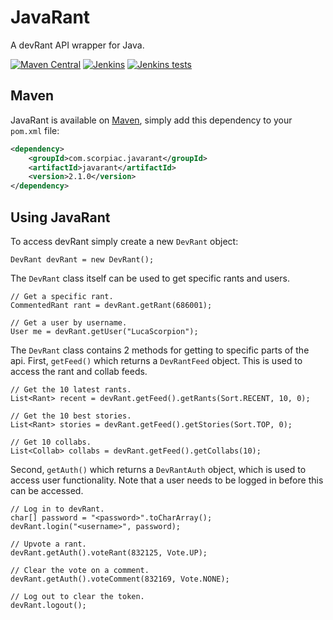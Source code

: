 # JavaRant
A devRant API wrapper for Java.

[![Maven Central][mavenCentralShield]][mavenCentral]
[![Jenkins][jenkinsBuildShield]][jenkins]
[![Jenkins tests][jenkinsTestsShield]][jenkinsTests]

[mavenCentralShield]: https://img.shields.io/maven-central/v/com.scorpiac.javarant/javarant.svg
[jenkinsBuildShield]: https://img.shields.io/jenkins/s/https/jenkins.scorpiac.com/job/LucaScorpion/job/JavaRant/job/master/.svg
[jenkinsTestsShield]: https://img.shields.io/jenkins/t/https/jenkins.scorpiac.com/job/LucaScorpion/job/JavaRant/job/master/.svg
[mavenCentral]: https://mvnrepository.com/artifact/com.scorpiac.javarant/javarant
[jenkins]: https://jenkins.scorpiac.com/job/LucaScorpion/job/JavaRant/
[jenkinsTests]: https://jenkins.scorpiac.com/job/LucaScorpion/job/JavaRant/job/master/lastCompletedBuild/testReport/

## Maven
JavaRant is available on [Maven][mavenCentral], simply add this dependency to your `pom.xml` file:

```xml
<dependency>
	<groupId>com.scorpiac.javarant</groupId>
	<artifactId>javarant</artifactId>
	<version>2.1.0</version>
</dependency>
```

## Using JavaRant

To access devRant simply create a new `DevRant` object:

```
DevRant devRant = new DevRant();
```

The `DevRant` class itself can be used to get specific rants and users.

```
// Get a specific rant.
CommentedRant rant = devRant.getRant(686001);

// Get a user by username.
User me = devRant.getUser("LucaScorpion");
```

The `DevRant` class contains 2 methods for getting to specific parts of the api.
First, `getFeed()` which returns a `DevRantFeed` object.
This is used to access the rant and collab feeds.

```
// Get the 10 latest rants.
List<Rant> recent = devRant.getFeed().getRants(Sort.RECENT, 10, 0);

// Get the 10 best stories.
List<Rant> stories = devRant.getFeed().getStories(Sort.TOP, 0);

// Get 10 collabs.
List<Collab> collabs = devRant.getFeed().getCollabs(10);
```

Second, `getAuth()` which returns a `DevRantAuth` object, which is used to access user functionality.
Note that a user needs to be logged in before this can be accessed.

```
// Log in to devRant.
char[] password = "<password>".toCharArray();
devRant.login("<username>", password);

// Upvote a rant.
devRant.getAuth().voteRant(832125, Vote.UP);

// Clear the vote on a comment.
devRant.getAuth().voteComment(832169, Vote.NONE);

// Log out to clear the token.
devRant.logout();
```
